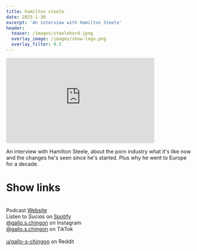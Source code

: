```yaml
---
title: hamilton steele
date: 2023-1-30
excerpt: 'An interview with Hamilton Steele'
header:
  teaser: /images/steelehard.jpng
  overlay_image: /images/show-logo.png
  overlay_filter: 0.5
---
```


<iframe src='https://open.spotify.com/embed/episode/3mj5hfPtgp3Ilro0QJKcLW' width='80%' height='232' frameborder='0' allowtransparency='true' allow='encrypted-media'></iframe>

An interview with Hamilton Steele, about the porn industry what it's like now and the changes he's seen since he's started. Plus why he went to Europe for a decade.

# Show links

<br> Podcast [Website](https://sucias.xyz)  <a href='https://sucias.xyz'><i class='fas fa-link'></i></a>
<br> Listen to *Sucias* on [Spotify](https://open.spotify.com/show/3XjoipCU3QzeIaQAAQpBdW)  <a href='https://open.spotify.com/show/3XjoipCU3QzeIaQAAQpBdW'><i class='fab fa-spotify'></i></a>
<br> [@gallo.s.chingon](https://instagram.com/gallo.s.chingon) on Instagram  <a href='https://www.instagram.com/gallo.s.chingon'><i class='fa-brands fa-instagram-square'></i></a>
<br> [@gallo.s.chingon](https://www.tiktok.com/@gallo.s.chingon) on TikTok <a href='https://www.tiktok.com/@gallo.s.chingon'><i class='fa-brands fa-tiktok'></i><br>
<br> [u/gallo-s-chingon](https://reddit.com/u/gallo-s-chingon/submitted) on Reddit <a href='https://reddit.com/u/gallo-s-chingon/submitted'><i class='fab fa-reddit'></i></a>
